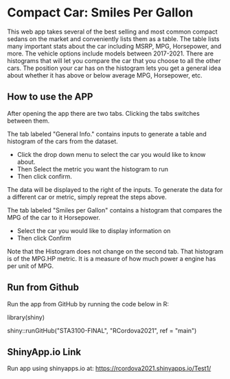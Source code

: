 
# Compact Car: Smiles Per Gallon

This web app takes several of the best selling and most common compact sedans on the market and conveniently lists them as a table. The table lists many important stats about the car including MSRP, MPG, Horsepower, and more. The vehicle options include models between 2017-2021. There are histograms that will let you compare the car that you choose to all the other cars. The position your car has on the histogram lets you get a general idea about whether it has above or below average MPG, Horsepower, etc. 





## How to use the APP

After opening the app there are two tabs. Clicking the tabs switches between them.

The tab labeled "General Info." contains inputs to generate a table and histogram of the cars from the dataset.  

 <ul>
 <li>Click the drop down menu to select the car you would like to know about.</li> 
 <li>Then Select the metric you want the histogram to run</li>
 <li>Then click confirm.</li> 
 </ul>
 
 The data will be displayed to the right of the inputs. To generate the data for a different car or metric, simply repreat the steps above.

 The tab labeled "Smiles per Gallon" contains a histogram that compares the MPG of the car to it Horsepower. 
 
<ul>
<li>Select the car you would like to display information on </li>
<li>Then click Confirm</li>
</ul>

Note that the Histogram does not change on the second tab. That histogram is of the MPG.HP metric. It is a measure of how much power a engine has per unit of MPG. 

## Run from Github
Run the app from GitHub by running the code below in R:

library(shiny)

shiny::runGitHub("STA3100-FINAL", "RCordova2021", ref = "main")

## ShinyApp.io Link

Run app using shinyapps.io at:
 https://rcordova2021.shinyapps.io/Test1/


